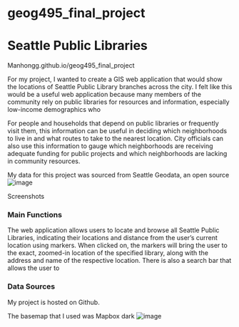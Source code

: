 # geog495_final_project

<h1>Seattle Public Libraries</h1>

Manhongg.github.io/geog495_final_project


For my project, I wanted to create a GIS web application that would show the locations of Seattle Public Library branches across the city. I felt like this would be a useful web application because many members of the community rely on public libraries for resources and information, especially low-income demographics who 

For people and households that depend on public libraries or frequently visit them, this information can be useful in deciding which neighborhoods to live in and what routes to take to the nearest location. City officials can also use this information to gauge which neighborhoods are receiving adequate funding for public projects and which neighborhoods are lacking in community resources. 

My data for this project was sourced from Seattle Geodata, an open source 
![image](https://user-images.githubusercontent.com/43800949/145508615-d6c06167-4eef-4104-97d4-2ca903dedaca.png)


Screenshots

<h3>Main Functions</h3>



The web application allows users to locate and browse all Seattle Public Libraries, indicating their locations and distance from the user’s current location using markers. When clicked on, the markers will bring the user to the exact, zoomed-in location of the specified library, along with the address and name of the respective location. There is also a search bar that allows the user to 


<h3>Data Sources</h3>

My project is hosted on Github.

The basemap that I used was Mapbox dark
![image](https://user-images.githubusercontent.com/43800949/145508673-56390f3f-965b-4e40-955d-4c56d6158d0c.png)
